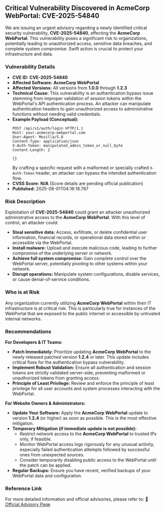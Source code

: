 ## Critical Vulnerability Discovered in AcmeCorp WebPortal: **CVE-2025-54840**

We are issuing an urgent advisory regarding a newly identified critical security vulnerability, **CVE-2025-54840**, affecting the **AcmeCorp WebPortal**. This vulnerability poses a significant risk to organizations, potentially leading to unauthorized access, sensitive data breaches, and complete system compromise. Swift action is crucial to protect your infrastructure and data.

### Vulnerability Details

*   **CVE ID:** **CVE-2025-54840**
*   **Affected Software:** **AcmeCorp WebPortal**
*   **Affected Versions:** All versions from **1.0.0** through **1.2.3**
*   **Technical Cause:** This vulnerability is an authentication bypass issue stemming from improper validation of session tokens within the WebPortal's API authentication process. An attacker can manipulate authentication headers to gain unauthorized access to administrative functions without needing valid credentials.
*   **Example Payload (Conceptual):**
    ```
    POST /api/v1/auth/login HTTP/1.1
    Host: your.acmecorp-webportal.com
    User-Agent: Mozilla/5.0
    Content-Type: application/json
    X-Auth-Token: manipulated_admin_token_or_null_byte
    Content-Length: 2

    {}
    ```
    By crafting a specific request with a malformed or specially crafted `X-Auth-Token` header, an attacker can bypass the intended authentication flow.
*   **CVSS Score:** **N/A** (Score details are pending official publication)
*   **Published:** 2025-08-01T04:16:18.787

### Risk Description

Exploitation of **CVE-2025-54840** could grant an attacker unauthorized administrative access to the **AcmeCorp WebPortal**. With this level of control, an attacker could:

*   **Steal sensitive data:** Access, exfiltrate, or delete confidential user information, financial records, or operational data stored within or accessible via the WebPortal.
*   **Install malware:** Upload and execute malicious code, leading to further compromise of the underlying server or network.
*   **Achieve full system compromise:** Gain complete control over the WebPortal server, potentially pivoting to other systems within your network.
*   **Disrupt operations:** Manipulate system configurations, disable services, or cause denial-of-service conditions.

### Who is at Risk

Any organization currently utilizing **AcmeCorp WebPortal** within their IT infrastructure is at critical risk. This is particularly true for instances of the WebPortal that are exposed to the public internet or accessible by untrusted internal networks.

### Recommendations

**For Developers & IT Teams:**

*   **Patch Immediately:** Prioritize updating **AcmeCorp WebPortal** to the newly released patched version **1.2.4** or later. This update includes critical fixes for the authentication bypass vulnerability.
*   **Implement Robust Validation:** Ensure all authentication and session tokens are strictly validated server-side, preventing malformed or unauthorized tokens from granting access.
*   **Principle of Least Privilege:** Review and enforce the principle of least privilege for all user accounts and system processes interacting with the WebPortal.

**For Website Owners & Administrators:**

*   **Update Your Software:** Apply the **AcmeCorp WebPortal** update to version **1.2.4** (or higher) as soon as possible. This is the most effective mitigation.
*   **Temporary Mitigation (if immediate update is not possible):**
    *   Restrict network access to the **AcmeCorp WebPortal** to trusted IPs only, if feasible.
    *   Monitor WebPortal access logs rigorously for any unusual activity, especially failed authentication attempts followed by successful ones from unexpected sources.
    *   Consider temporarily disabling public access to the WebPortal until the patch can be applied.
*   **Regular Backups:** Ensure you have recent, verified backups of your WebPortal data and configuration.

### Reference Link

For more detailed information and official advisories, please refer to: 🔗 [Official Advisory Page](#)